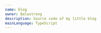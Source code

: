```yaml
---
name: blog
owner: Balastrong
description: Source code of my little blog
mainLanguage: TypeScript
---
```

